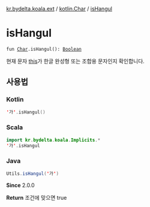 [kr.bydelta.koala.ext](../index.md) / [kotlin.Char](index.md) / [isHangul](./is-hangul.md)

# isHangul

`fun `[`Char`](https://kotlinlang.org/api/latest/jvm/stdlib/kotlin/-char/index.html)`.isHangul(): `[`Boolean`](https://kotlinlang.org/api/latest/jvm/stdlib/kotlin/-boolean/index.html)

현재 문자 [this](is-hangul/-this-.md)가 한글 완성형 또는 조합용 문자인지 확인합니다.

## 사용법

### Kotlin

``` kotlin
'가'.isHangul()
```

### Scala

``` kotlin
import kr.bydelta.koala.Implicits.*
'가'.isHangul
```

### Java

``` java
Utils.isHangul('가')
```

**Since**
2.0.0

**Return**
조건에 맞으면 true

